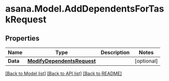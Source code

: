 
# asana.Model.AddDependentsForTaskRequest

## Properties

Name | Type | Description | Notes
------------ | ------------- | ------------- | -------------
**Data** | [**ModifyDependentsRequest**](ModifyDependentsRequest.md) |  | [optional] 

[[Back to Model list]](../README.md#documentation-for-models)
[[Back to API list]](../README.md#documentation-for-api-endpoints)
[[Back to README]](../README.md)

